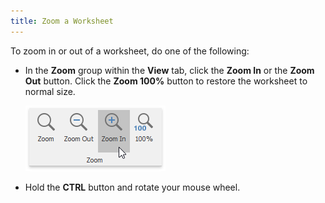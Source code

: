 ```yaml
---
title: Zoom a Worksheet
---
```

To zoom in or out of a worksheet, do one of the following:
* In the **Zoom** group within the **View** tab, click the **Zoom In** or the **Zoom Out** button. Click the **Zoom 100%** button to restore the worksheet to normal size.
	
	![ZoomGroup.png](../../../images/Img21166.png)
* Hold the **CTRL** button and rotate your mouse wheel.